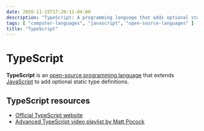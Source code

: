 ```yaml
---
date: 2020-11-15T17:20:11-04:00
description: "TypeScript: A programming language that adds optional static typing to JavaScript"
tags: [ "computer-languages", "javascript", "open-source-languages" ]
title: "TypeScript"
---
```


# TypeScript

**TypeScript** is an [open-source programming language](open-source-languages.md) that extends [JavaScript](javascript.md) to add optional static type definitions.

## TypeScript resources

* [Official TypeScript website](https://www.typescriptlang.org/)
* [Advanced TypeScript video playlist by Matt Pocock](https://www.youtube.com/playlist?list=PLIvujZeVDLMx040-j1W4WFs1BxuTGdI_b)
